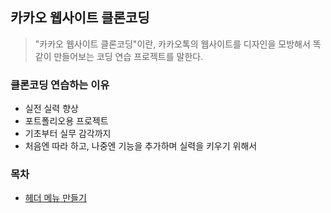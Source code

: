 ## 카카오 웹사이트 클론코딩 
> "카카오 웹사이트 클론코딩"이란, 카카오톡의 웹사이트를 디자인을 모방해서 똑같이 만들어보는 코딩 연습 프로젝트를 말한다.

### 클론코딩 연습하는 이유
+ 실전 실력 향상
+ 포트폴리오용 프로젝트
+ 기초부터 실무 감각까지
+ 처음엔 따라 하고, 나중엔 기능을 추가하며 실력을 키우기 위해서

### 목차 
+ <a href="https://github.com/pan6603/kakao-clone-coding/blob/main/layout/%ED%97%A4%EB%8D%94%20%EB%A9%94%EB%89%B4%20%EB%A7%8C%EB%93%A4%EA%B8%B0.md">헤더 메뉴 만들기</a>
